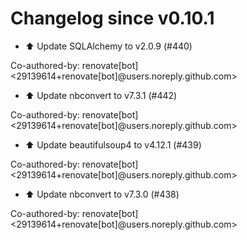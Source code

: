 # Changelog since v0.10.1
- ⬆️ Update SQLAlchemy to v2.0.9 (#440)

Co-authored-by: renovate[bot] <29139614+renovate[bot]@users.noreply.github.com> 
- ⬆️ Update nbconvert to v7.3.1 (#442)

Co-authored-by: renovate[bot] <29139614+renovate[bot]@users.noreply.github.com> 
- ⬆️ Update beautifulsoup4 to v4.12.1 (#439)

Co-authored-by: renovate[bot] <29139614+renovate[bot]@users.noreply.github.com> 
- ⬆️ Update nbconvert to v7.3.0 (#438)

Co-authored-by: renovate[bot] <29139614+renovate[bot]@users.noreply.github.com> 
